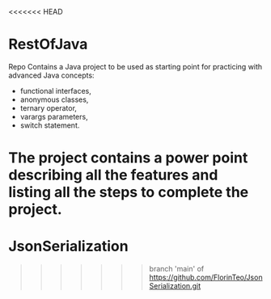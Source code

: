 <<<<<<< HEAD
# RestOfJava
Repo Contains a Java project to be used as starting point for practicing with advanced Java concepts:
- functional interfaces,
- anonymous classes,
- ternary operator,
- varargs parameters,
- switch statement.

The project contains a power point describing all the features and listing all the steps to complete the project.
=======
# JsonSerialization
>>>>>>> branch 'main' of https://github.com/FlorinTeo/JsonSerialization.git
